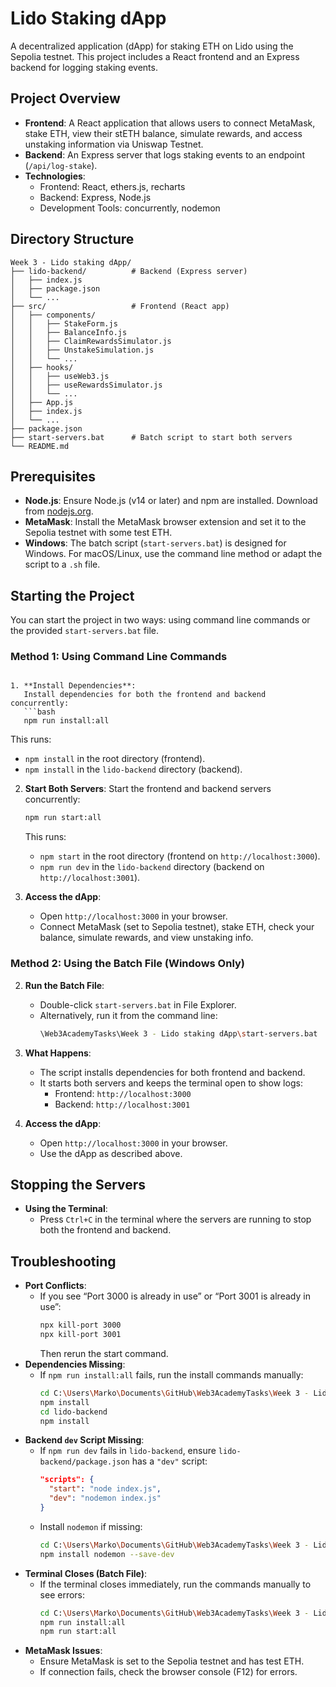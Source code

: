 # Lido Staking dApp

A decentralized application (dApp) for staking ETH on Lido using the Sepolia testnet. This project includes a React frontend and an Express backend for logging staking events.

## Project Overview

- **Frontend**: A React application that allows users to connect MetaMask, stake ETH, view their stETH balance, simulate rewards, and access unstaking information via Uniswap Testnet.
- **Backend**: An Express server that logs staking events to an endpoint (`/api/log-stake`).
- **Technologies**:
  - Frontend: React, ethers.js, recharts
  - Backend: Express, Node.js
  - Development Tools: concurrently, nodemon

## Directory Structure

```
Week 3 - Lido staking dApp/
├── lido-backend/          # Backend (Express server)
│   ├── index.js
│   ├── package.json
│   └── ...
├── src/                   # Frontend (React app)
│   ├── components/
│   │   ├── StakeForm.js
│   │   ├── BalanceInfo.js
│   │   ├── ClaimRewardsSimulator.js
│   │   ├── UnstakeSimulation.js
│   │   └── ...
│   ├── hooks/
│   │   ├── useWeb3.js
│   │   ├── useRewardsSimulator.js
│   │   └── ...
│   ├── App.js
│   ├── index.js
│   └── ...
├── package.json
├── start-servers.bat      # Batch script to start both servers
└── README.md
```

## Prerequisites

- **Node.js**: Ensure Node.js (v14 or later) and npm are installed. Download from [nodejs.org](https://nodejs.org/).
- **MetaMask**: Install the MetaMask browser extension and set it to the Sepolia testnet with some test ETH.
- **Windows**: The batch script (`start-servers.bat`) is designed for Windows. For macOS/Linux, use the command line method or adapt the script to a `.sh` file.

## Starting the Project

You can start the project in two ways: using command line commands or the provided `start-servers.bat` file.

### Method 1: Using Command Line Commands

```

1. **Install Dependencies**:
   Install dependencies for both the frontend and backend concurrently:
   ```bash
   npm run install:all
   ```
   This runs:
   - `npm install` in the root directory (frontend).
   - `npm install` in the `lido-backend` directory (backend).

2. **Start Both Servers**:
   Start the frontend and backend servers concurrently:
   ```bash
   npm run start:all
   ```
   This runs:
   - `npm start` in the root directory (frontend on `http://localhost:3000`).
   - `npm run dev` in the `lido-backend` directory (backend on `http://localhost:3001`).

3. **Access the dApp**:
   - Open `http://localhost:3000` in your browser.
   - Connect MetaMask (set to Sepolia testnet), stake ETH, check your balance, simulate rewards, and view unstaking info.

### Method 2: Using the Batch File (Windows Only)

2. **Run the Batch File**:
   - Double-click `start-servers.bat` in File Explorer.
   - Alternatively, run it from the command line:
     ```bash
     \Web3AcademyTasks\Week 3 - Lido staking dApp\start-servers.bat
     ```

3. **What Happens**:
   - The script installs dependencies for both frontend and backend.
   - It starts both servers and keeps the terminal open to show logs:
     - Frontend: `http://localhost:3000`
     - Backend: `http://localhost:3001`

4. **Access the dApp**:
   - Open `http://localhost:3000` in your browser.
   - Use the dApp as described above.

## Stopping the Servers

- **Using the Terminal**:
  - Press `Ctrl+C` in the terminal where the servers are running to stop both the frontend and backend.

## Troubleshooting

- **Port Conflicts**:
  - If you see “Port 3000 is already in use” or “Port 3001 is already in use”:
    ```bash
    npx kill-port 3000
    npx kill-port 3001
    ```
    Then rerun the start command.
- **Dependencies Missing**:
  - If `npm run install:all` fails, run the install commands manually:
    ```bash
    cd C:\Users\Marko\Documents\GitHub\Web3AcademyTasks\Week 3 - Lido staking dApp
    npm install
    cd lido-backend
    npm install
    ```
- **Backend `dev` Script Missing**:
  - If `npm run dev` fails in `lido-backend`, ensure `lido-backend/package.json` has a `"dev"` script:
    ```json
    "scripts": {
      "start": "node index.js",
      "dev": "nodemon index.js"
    }
    ```
  - Install `nodemon` if missing:
    ```bash
    cd C:\Users\Marko\Documents\GitHub\Web3AcademyTasks\Week 3 - Lido staking dApp\lido-backend
    npm install nodemon --save-dev
    ```
- **Terminal Closes (Batch File)**:
  - If the terminal closes immediately, run the commands manually to see errors:
    ```bash
    cd C:\Users\Marko\Documents\GitHub\Web3AcademyTasks\Week 3 - Lido staking dApp
    npm run install:all
    npm run start:all
    ```
- **MetaMask Issues**:
  - Ensure MetaMask is set to the Sepolia testnet and has test ETH.
  - If connection fails, check the browser console (F12) for errors.
